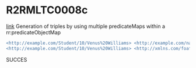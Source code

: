 # R2RMLTC0008c
[link](https://www.w3.org/TR/rdb2rdf-test-cases/#R2RMLTC0008c)
Generation of triples by using multiple predicateMaps within a rr:predicateObjectMap

```diff
<http://example.com/Student/10/Venus%20Williams> <http://example.com/name> "Venus Williams" .
<http://example.com/Student/10/Venus%20Williams> <http://xmlns.com/foaf/0.1/name> "Venus Williams" .
```

SUCCES